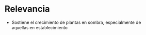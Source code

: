 # Relevancia
- Sostiene el crecimiento de plantas en sombra, especialmente de aquellas en establecimiento 